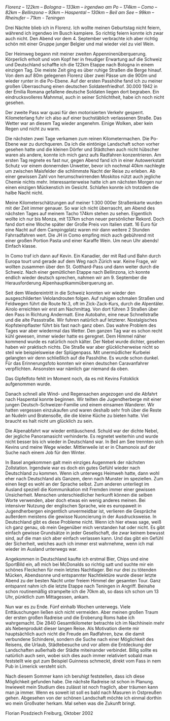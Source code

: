 <html><body><em>Florenz – 122km – Bologna – 133km – irgendwo am Po – 174km – Como – 82km – Bellinzona – 93km – Haspental – 130km – Beil am See – 99km – Rheinufer – 71km - Teningen</em>

Drei Nächte blieb ich in Florenz. Ich wollte meinen Geburtstag nicht feiern, während ich irgendwo im Busch kampiere. So richtig feiern konnte ich zwar auch nicht. Den Abend vor dem 4. September verbrachte ich aber richtig schön mit einer Gruppe junger Belgier und mal wieder viel zu viel Wein.

Der Heimweg begann mit meiner zweiten Appenninenüberquerung. Körperlich erholt und vom Kopf her in freudiger Erwartung auf die Schweiz und Deutschland schaffte ich die 122km Etappe nach Bologna in einem einzigen Tag. Die meiste Zeit ging es über ruhige Straßen die Berge hinauf. Von dem auf 80m gelegenen Florenz über zwei Pässe um die 900m und wieder runter in die Po-Ebene. Auf der ersten Passhöhe fand ich zu meiner großen Überraschung einen deutschen Soldatenfriedhof. 30.000 1942 in der Emilia Romana gefallene deutsche Soldaten liegen dort begraben. Ein eindrucksvolleres Mahnmal, auch in seiner Schlichtheit, habe ich noch nicht gesehen.

<!--more-->

Der zweite Pass war quasi für den motorisierten Verkehr gesperrt. Kilometerlang fuhr ich also auf einer buchstäblich verlassenen Straße. Das Wetter war an diesem Tag wieder angenehm. Einige Wolken, aber kein Regen und nicht zu warm.

Die nächsten zwei Tage verkamen zum reinen Kilometermachen. Die Po-Ebene war zu durchqueren. Da ich die eintönige Landschaft schon vorher gesehen hatte und die kleinen Dörfer und Städtchen auch nicht hübscher waren als andere, konnte ich mich ganz aufs Radfahren konzentrieren. Am ersten Tag regnete es fast nur, gegen Abend fand ich in einer Autowerkstatt Schutz vor einem donnernden Unwetter, bevor ich nochmal 40km nachlegte um zwischen Maisfelder die schlimmste Nacht der Reise zu erleben. Ab einer gewissen Zahl von herumschwirrenden Moskitos nützt auch jegliche Chemie nichts mehr. Interessanterweise hatte ich am nächsten Morgen nur einen einzigen Mückenstich im Gesicht. Schlafen konnte ich trotzdem die halbe Nacht nicht.

Meine Kilometerschätzungen auf meiner 1:300 000er Straßenkarte wurden mit der Zeit immer genauer. So war ich nicht überrascht, am Abend des nächsten Tages auf meinem Tacho 174km stehen zu sehen. Eigentlich wollte ich nur bis Monza, mit 137km schon neuer persönlicher Rekord. Doch fand dort eine Woche später der Große Preis von Italien statt. 16 Euro für eine Nacht auf dem Campingplatz waren mir dann weitere 2 Stunden Fahrradfahren wert. Die JH in Como empfing mich auch gebührend mit einer großen Portion Pasta und einer Karaffe Wein. Um neun Uhr abends! Einfach klasse.

In Como traf ich dann auf Kevin. Ein Kanadier, der mit Rad und Bahn durch Europa tourt und gerade auf dem Weg nach Zürich war. Keine Frage, wir wollten zusammen über den St. Gotthard-Pass und dann weiter durch die Schweiz. Nach einer gemütlichen Etappe nach Bellinzona, ich konnte endlich wieder deutsch sprechen, nahmen wir am 9. September die Herausforderung Alpenhauptkammüberquerung an.

Seit dem Wiedereintritt in die Schweiz konnten wir wieder den ausgeschilderten Velolandrouten folgen. Auf ruhigen schmalen Straßen und Feldwegen führt die Route Nr.3, oft im Zick-Zack-Kurs, durch die Alpentäler. Airolo erreichten wir erst am Nachmittag. Von dort führen 3 Straßen über den Pass in Richtung Andermatt. Eine Autobahn, eine neue Schnellstraße und die alte Passstraße. Wir fuhren natürlich auf letzterer. Nostalgisches Kopfsteinpflaster führt bis fast nach ganz oben. Das wahre Problem des Tages war aber wiedermal das Wetter. Den ganzen Tag war es schon recht kühl gewesen, immer wieder hatte es geregnet. Dem Himmel näher kommend wurde es natürlich noch kälter. Der Nebel wurde dichter, gesehen haben wir praktisch nichts. Die Straße war aber glücklicherweise nicht so steil wie beispielsweise der Splügenpass. Mit unermüdlicher Kurbelei gelangten wir denn schließlich auf die Passhöhe. Es wurde schon dunkel. Für das Erinnerungsfoto konnten wir einen deutschen Caravanfahrer verpflichten. Ansonsten war nämlich gar niemand da oben.

Das Gipfelfoto fehlt im Moment noch, da es mit Kevins Fotoklick aufgenommen wurde.

Danach schnell alle Wind- und Regensachen angezogen und die Abfahrt nach Haspental konnte beginnen. Wir teilten die Jugendherberge mit einer jungen Deutsch-Schweizer-Familie und einem einsamen Wanderer. Wir hatten vergessen einzukaufen und waren deshalb sehr froh über die Reste an Nudeln und Bratensoße, die die kleine Küche zu bieten hatte. Viel braucht es halt nicht um glücklich zu sein.

Die Alpenabfahrt war wieder enttäuschend. Schuld war der dichte Nebel, der jegliche Panoramasicht verhinderte. Es regnetet weiterhin und wurde nicht besser bis ich wieder in Deutschland war. In Beil am See trennten sich Kevins und meine Wege wieder. Mittlerweile ist er in Chamonoix auf der Suche nach einem Job für den Winter.

In Basel angekommen galt mein einziges Augenmerk der nächsten Zollstation. Irgendwie war es doch ein gutes Gefühl wieder nach Deutschland zu kommen. Wenn ich unterwegs Heimweh hatte, dann wohl eher nach Deutschland als Ganzem, denn nach Munster im speziellen. Zum einen liegt es wohl an der Sprache selbst. Zum anderen unterliegt im Ausland speziell die Kommunikation mit Fremden immer einer gewissen Unsicherheit. Menschen unterschiedlicher herkunft können die selben Worte verwenden, aber doch etwas ein wenig anderes meinen. Bei intensiver Nutzung der englischen Sprache, wie es europaweit in Jugendherbergen eingentlich unvermeidbar ist, verlieren die Gespräche außerdem meistens die gewisse Nuoncierung in der Ausdrucksweise. In Deutschland gibt es diese Probleme nicht. Wenn ich hier etwas sage, weiß ich ganz genau, ob mein Gegenüber mich verstanden hat oder nicht. Es gibt einfach gewisse Grundsätze in jeder Gesellschaft, die zwar keinem bewusst sind, auf die man sich aber einfach verlassen kann. Und das gibt ein Gefühl der Sicherheit, welches auch ich immer erst wahrnehme, wenn ich mal wieder im Ausland unterwegs war.

Angekommen in Deutschland kaufte ich erstmal Bier, Chips und eine SportBild ein, aß mich bei McDonalds so richtig satt und suchte mir ein schönes Fleckchen für mein letztes Nachtlager. Bei nur drei zu tötenden Mücken, Abendsonne und entspannter Nachtlektüre wurde dieser letzte Abend zu der besten Nacht unter freiem Himmel der gesamten Tour. Ganz entspannt nahm ich die letzte Etappe nach Teningen in Angriff. Beinahe schon routinemäßig strampelte ich die 70km ab, so dass ich schon um 13 Uhr, pünktlich zum Mittagessen, ankam.

Nun war es zu Ende. Fünf einhalb Wochen unterwegs. Viele Enttäuschungen ließen sich nicht vermeiden. Aber meinen großen Traum der ersten großen Radreise und die Eroberung Roms habe ich wahrgemacht. Die 2840 Gesamtkilometer betrachte ich im Nachhinein mehr als Nebenprodukt dieser langen Reise. Als Motivation diente mir hauptsächlich auch nicht die Freude am Radfahren, bzw. die damit verbundene Schinderei, sondern die Suche nach einer Möglichkeit des Reisens, die Urlaub, Städtebesuche und vor allem die Entdeckung der Landschaften außerhalb der Städte miteinander verbindet. Billig sollte es natürlich auch sein, wobei sich dies auch immer relativiert sobald man feststellt wie gut zum Beispiel Guinness schmeckt, direkt vom Fass in nem Pub in Limerick versteht sich.

Nach diesem Sommer kann ich beruhigt feststellen, dass ich diese Möglichkeit gefunden habe. Die nächste Radreise ist schon in Planung. Inwieweit mein Studium dies zulässt ist noch fraglich, aber träumen kann man ja immer. Wenn es soweit ist soll es bald nach Masuren in Ostpreußen gehen. Abgesehen von der schönen Landschaft möchte ich einmal dorthin wo mein Großvater herkam. Mal sehen was die Zukunft bringt.

Florian Posdziech
Freiburg, Oktober 2002</body></html>